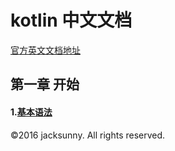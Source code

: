 # kotlin 中文文档

[官方英文文档地址](http://kotlinlang.org/docs/reference/basic-syntax.html)

## 第一章 开始

#### 1.[基本语法](https://github.com/jacksunny/kotlinTranslate/blob/master/unit_1/1.%E5%9F%BA%E6%9C%AC%E8%AF%AD%E6%B3%95.md)

©2016 jacksunny. All rights reserved. 
